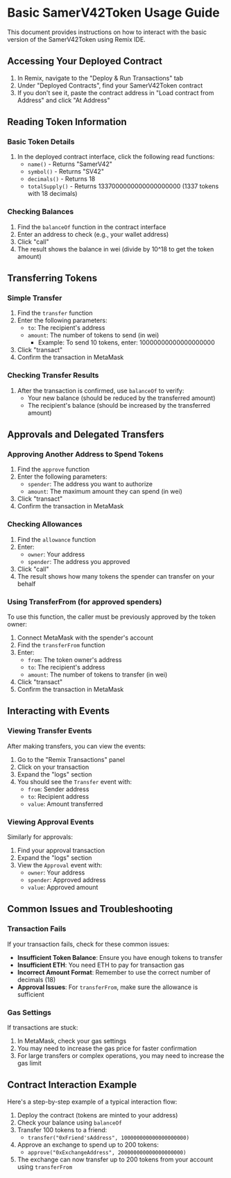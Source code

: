 # Basic SamerV42Token Usage Guide

This document provides instructions on how to interact with the basic version of the SamerV42Token using Remix IDE.

## Accessing Your Deployed Contract

1. In Remix, navigate to the "Deploy & Run Transactions" tab
2. Under "Deployed Contracts", find your SamerV42Token contract
3. If you don't see it, paste the contract address in "Load contract from Address" and click "At Address"

## Reading Token Information

### Basic Token Details

1. In the deployed contract interface, click the following read functions:
   - `name()` - Returns "SamerV42"
   - `symbol()` - Returns "SV42"
   - `decimals()` - Returns 18
   - `totalSupply()` - Returns 1337000000000000000000 (1337 tokens with 18 decimals)

### Checking Balances

1. Find the `balanceOf` function in the contract interface
2. Enter an address to check (e.g., your wallet address)
3. Click "call"
4. The result shows the balance in wei (divide by 10^18 to get the token amount)

## Transferring Tokens

### Simple Transfer

1. Find the `transfer` function
2. Enter the following parameters:
   - `to`: The recipient's address
   - `amount`: The number of tokens to send (in wei)
     - Example: To send 10 tokens, enter: 10000000000000000000
3. Click "transact"
4. Confirm the transaction in MetaMask

### Checking Transfer Results

1. After the transaction is confirmed, use `balanceOf` to verify:
   - Your new balance (should be reduced by the transferred amount)
   - The recipient's balance (should be increased by the transferred amount)

## Approvals and Delegated Transfers

### Approving Another Address to Spend Tokens

1. Find the `approve` function
2. Enter the following parameters:
   - `spender`: The address you want to authorize
   - `amount`: The maximum amount they can spend (in wei)
3. Click "transact"
4. Confirm the transaction in MetaMask

### Checking Allowances

1. Find the `allowance` function
2. Enter:
   - `owner`: Your address
   - `spender`: The address you approved
3. Click "call"
4. The result shows how many tokens the spender can transfer on your behalf

### Using TransferFrom (for approved spenders)

To use this function, the caller must be previously approved by the token owner:

1. Connect MetaMask with the spender's account
2. Find the `transferFrom` function
3. Enter:
   - `from`: The token owner's address
   - `to`: The recipient's address
   - `amount`: The number of tokens to transfer (in wei)
4. Click "transact"
5. Confirm the transaction in MetaMask

## Interacting with Events

### Viewing Transfer Events

After making transfers, you can view the events:

1. Go to the "Remix Transactions" panel
2. Click on your transaction
3. Expand the "logs" section
4. You should see the `Transfer` event with:
   - `from`: Sender address
   - `to`: Recipient address
   - `value`: Amount transferred

### Viewing Approval Events

Similarly for approvals:

1. Find your approval transaction
2. Expand the "logs" section
3. View the `Approval` event with:
   - `owner`: Your address
   - `spender`: Approved address
   - `value`: Approved amount

## Common Issues and Troubleshooting

### Transaction Fails

If your transaction fails, check for these common issues:

- **Insufficient Token Balance**: Ensure you have enough tokens to transfer
- **Insufficient ETH**: You need ETH to pay for transaction gas
- **Incorrect Amount Format**: Remember to use the correct number of decimals (18)
- **Approval Issues**: For `transferFrom`, make sure the allowance is sufficient

### Gas Settings

If transactions are stuck:

1. In MetaMask, check your gas settings
2. You may need to increase the gas price for faster confirmation
3. For large transfers or complex operations, you may need to increase the gas limit

## Contract Interaction Example

Here's a step-by-step example of a typical interaction flow:

1. Deploy the contract (tokens are minted to your address)
2. Check your balance using `balanceOf`
3. Transfer 100 tokens to a friend:
   - `transfer("0xFriend'sAddress", 100000000000000000000)`
4. Approve an exchange to spend up to 200 tokens:
   - `approve("0xExchangeAddress", 200000000000000000000)`
5. The exchange can now transfer up to 200 tokens from your account using `transferFrom`
